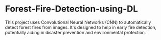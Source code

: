 # Forest-Fire-Detection-using-DL
This project uses Convolutional Neural Networks (CNN) to automatically detect forest fires from images. It's designed to help in early fire detection, potentially aiding in disaster prevention and environmental protection.
